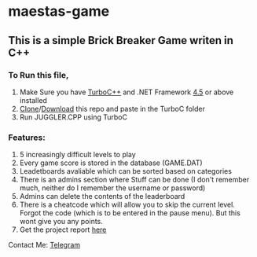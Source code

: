 # maestas-game

## This is a simple Brick Breaker Game writen in C++

### To Run this file,
1. Make Sure you have [TurboC++](https://github.com/vineetchoudhary/turbocpp/releases/download/v3.2/Turbo.C.3.2.zip) and .NET Framework [4.5](https://download.microsoft.com/download/B/A/4/BA4A7E71-2906-4B2D-A0E1-80CF16844F5F/dotNetFx45_Full_setup.exe) or above installed
1. [Clone](https://github.com/Deepak710/maestas-game.git)/[Download](https://github.com/Deepak710/maestas-game/archive/master.zip) this repo and paste in the TurboC folder
1. Run JUGGLER.CPP using TurboC

### Features:
1. 5 increasingly difficult levels to play
1. Every game score is stored in the database (GAME.DAT)
1. Leadetboards avaliable which can be sorted based on categories
1. There is an admins section where Stuff can be done (I don't remember much, neither do I remember the username or password)
1. Admins can delete the contents of the leaderboard
1. There is a cheatcode which will allow you to skip the current level. Forgot the code (which is to be entered in the pause menu). But this wont give you any points.
1. Get the project report [here](https://drive.google.com/open?id=0Bw6HCoOjc27ZYnFBR1VRTlpCY2JGV2E0SzdOVjhiVm1wUUdR)

Contact Me: [Telegram](https://web.telegram.org/#/im?p=@AzorAhoy)
